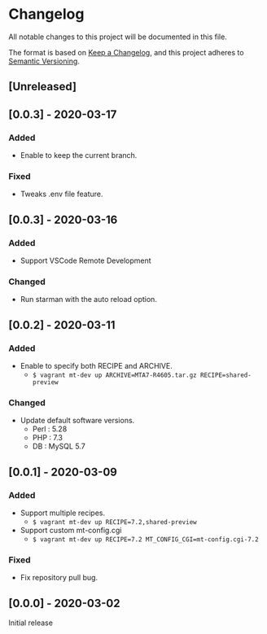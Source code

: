 # Changelog
All notable changes to this project will be documented in this file.

The format is based on [Keep a Changelog](https://keepachangelog.com/en/1.0.0/),
and this project adheres to [Semantic Versioning](https://semver.org/spec/v2.0.0.html).

## [Unreleased]

## [0.0.3] - 2020-03-17

### Added

* Enable to keep the current branch.

### Fixed

* Tweaks .env file feature.

## [0.0.3] - 2020-03-16

### Added

* Support VSCode Remote Development

### Changed

* Run starman with the auto reload option.

## [0.0.2] - 2020-03-11

### Added

* Enable to specify both RECIPE and ARCHIVE.
  * `$ vagrant mt-dev up ARCHIVE=MTA7-R4605.tar.gz RECIPE=shared-preview`

### Changed

* Update default software versions.
  * Perl : 5.28
  * PHP : 7.3
  * DB : MySQL 5.7

## [0.0.1] - 2020-03-09

### Added

* Support multiple recipes.
  * `$ vagrant mt-dev up RECIPE=7.2,shared-preview`
* Support custom mt-config.cgi
  * `$ vagrant mt-dev up RECIPE=7.2 MT_CONFIG_CGI=mt-config.cgi-7.2`

### Fixed

* Fix repository pull bug.

## [0.0.0] - 2020-03-02

Initial release
